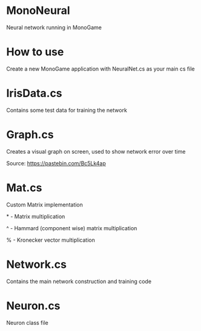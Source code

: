 # MonoNeural
Neural network running in MonoGame

# How to use
Create a new MonoGame application with NeuralNet.cs as your main cs file

# IrisData.cs
Contains some test data for training the network

# Graph.cs
Creates a visual graph on screen, used to show network error over time

Source: https://pastebin.com/Bc5Lk4ap

# Mat.cs
Custom Matrix implementation

\* - Matrix multiplication

^ - Hammard (component wise) matrix multiplication 

% - Kronecker vector multiplication 

# Network.cs
Contains the main network construction and training code

# Neuron.cs
Neuron class file